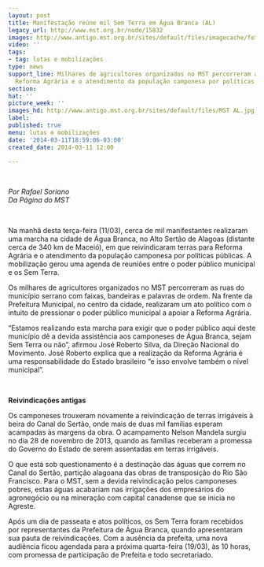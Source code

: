 ```yaml
---
layout: post
title: Manifestação reúne mil Sem Terra em Água Branca (AL)
legacy_url: http://www.mst.org.br/node/15832
images: http://www.antigo.mst.org.br/sites/default/files/imagecache/foto_destaque/MST AL.jpg
video: ''
tags:
- tag: lutas e mobilizações
type: news
support_line: Milhares de agricultores organizados no MST percorreram as ruas reinvindicando
  Reforma Agrária e o atendimento da população camponesa por políticas públicas.
section: 
hat: ''
picture_week: ''
images_hd: http://www.antigo.mst.org.br/sites/default/files/MST AL.jpg
label: 
published: true
menu: lutas e mobilizações
date: '2014-03-11T18:59:06-03:00'
created_date: 2014-03-11 12:00

---
```

<p>&nbsp;</p><p><em>Por Rafael Soriano<br>Da Página do MST</em></p><p>&nbsp;</p><p>Na manhã desta terça-feira (11/03), cerca de mil manifestantes realizaram uma marcha na cidade de Água Branca, no Alto Sertão de Alagoas (distante cerca de 340 km de Maceió), em que reivindicaram terras para Reforma Agrária e o atendimento da população camponesa por políticas públicas. A mobilização gerou uma agenda de reuniões entre o poder público municipal e os Sem Terra.</p><p>Os milhares de agricultores organizados no MST percorreram as ruas do município serrano com faixas, bandeiras e palavras de ordem. Na frente da Prefeitura Municipal, no centro da cidade, realizaram um ato político com o intuito de pressionar o poder público municipal a apoiar a Reforma Agrária.</p><p>“Estamos realizando esta marcha para exigir que o poder público aqui deste município dê a devida assistência aos camponeses de Água Branca, sejam Sem Terra ou não”, afirmou José Roberto Silva, da Direção Nacional do Movimento. José Roberto explica que a realização da Reforma Agrária é uma responsabilidade do Estado brasileiro “e isso envolve também o nível municipal”.</p><p>&nbsp;</p><p><strong>Reivindicações antigas</strong></p><p>Os camponeses trouxeram novamente a reivindicação de terras irrigáveis à beira do Canal do Sertão, onde mais de duas mil famílias esperam acampadas às margens da obra. O acampamento Nelson Mandela surgiu no dia 28 de novembro de 2013, quando as famílias receberam a promessa do Governo do Estado de serem assentadas em terras irrigáveis.</p><p>O que está sob questionamento é a destinação das águas que correm no Canal do Sertão, partição alagoana das obras de transposição do Rio São Francisco. Para o MST, sem a devida reivindicação pelos camponeses pobres, estas águas acabariam nas irrigações dos empresários do agronegócio ou na mineração com capital canadense que se inicia no Agreste.</p><p>Após um dia de passeata e atos políticos, os Sem Terra foram recebidos por representantes da Prefeitura de Água Branca, quando apresentaram sua pauta de reivindicações. Com a ausência da prefeita, uma nova audiência ficou agendada para a próxima quarta-feira (19/03), às 10 horas, com promessa de participação de Prefeita e todo secretariado.</p>
